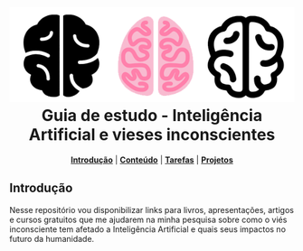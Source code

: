 <h1 align="center">
<br>
<a name="top" href="https://github.com/carlaprv/plano-de-estudos"><img src="./img/brain-icon.png"></a>
<br>
Guia de estudo - Inteligência Artificial e vieses inconscientes
<br>
</h1>

<p align="center">
<b><a href="#introdução">Introdução</a></b>
|
<b><a href="#conteúdo">Conteúdo</a></b>
|
<b><a href="#tarefas">Tarefas</a></b>
|
<b><a href="#projetos">Projetos</a></b>
</p>

## Introdução

Nesse repositório vou disponibilizar links para livros, apresentações, artigos e cursos gratuitos que me ajudarem na minha pesquisa sobre como o viés inconsciente tem afetado a Inteligência Artificial e quais seus impactos no futuro da humanidade. 
